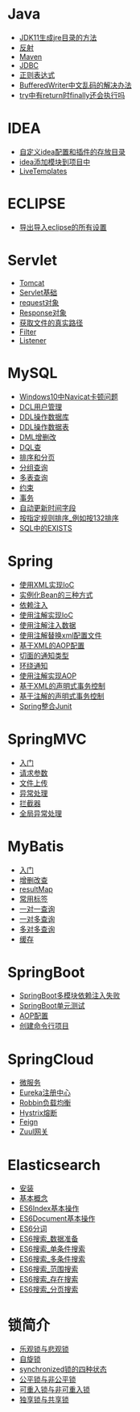 # Java
- <a href="Java/JDK11生成jre目录的方法.md">JDK11生成jre目录的方法</a>
- <a href="Java/反射.md">反射</a>
- <a href="Java/Maven.md">Maven</a>
- <a href="Java/JDBC.md">JDBC</a>
- <a href="Java/正则表达式.md">正则表达式</a>
- <a href="Java/BufferedWriter中文乱码的解决办法.md">BufferedWriter中文乱码的解决办法</a>
- <a href="Java/try中有return时finally还会执行吗.md">try中有return时finally还会执行吗</a>

# IDEA
- <a href="Java/idea/自定义idea配置和插件的存放目录.md">自定义idea配置和插件的存放目录</a>
- <a href="Java/idea/idea添加模块到项目中.md">idea添加模块到项目中</a>
- <a href="Java/idea/LiveTemplates.md">LiveTemplates</a>

# ECLIPSE
- <a href="Java/eclipse/导出导入eclipse的所有设置.md">导出导入eclipse的所有设置</a>

# Servlet
- <a href="Java/Servlet/Tomcat.md">Tomcat</a>
- <a href="Java/Servlet/Servlet基础.md">Servlet基础</a>
- <a href="Java/Servlet/request对象.md">request对象</a>
- <a href="Java/Servlet/Response对象.md">Response对象</a>
- <a href="Java/Servlet/获取文件的真实路径.md">获取文件的真实路径</a>
- <a href="Java/Servlet/Filter.md">Filter</a>
- <a href="Java/Servlet/Listener.md">Listener</a>
# MySQL
- <a href="Java/MySQL/Windows10中Navicat卡顿问题.md">Windows10中Navicat卡顿问题</a>
- <a href="Java/MySQL/DCL用户管理.md">DCL用户管理</a>
- <a href="Java/MySQL/DDL操作数据库.md">DDL操作数据库</a>
- <a href="Java/MySQL/DDL操作数据表.md">DDL操作数据表</a>
- <a href="Java/MySQL/DML增删改.md">DML增删改</a>
- <a href="Java/MySQL/DQL查.md">DQL查</a>
- <a href="Java/MySQL/排序和分页.md">排序和分页</a>
- <a href="Java/MySQL/分组查询.md">分组查询</a>
- <a href="Java/MySQL/多表查询.md">多表查询</a>
- <a href="Java/MySQL/约束.md">约束</a>
- <a href="Java/MySQL/事务.md">事务</a>
- <a href="Java/MySQL/自动更新时间字段.md">自动更新时间字段</a>
- <a href="Java/MySQL/按指定规则排序_例如按132排序.md">按指定规则排序_例如按132排序</a>
- <a href="Java/MySQL/SQL中的EXISTS.md">SQL中的EXISTS</a>
# Spring
- <a href="Java/Spring/使用XML实现IoC.md">使用XML实现IoC</a>
- <a href="Java/Spring/实例化Bean的三种方式.md">实例化Bean的三种方式</a>
- <a href="Java/Spring/依赖注入.md">依赖注入</a>
- <a href="Java/Spring/使用注解实现IoC.md">使用注解实现IoC</a>
- <a href="Java/Spring/使用注解注入数据.md">使用注解注入数据</a>
- <a href="Java/Spring/使用注解替换xml配置文件.md">使用注解替换xml配置文件</a>
- <a href="Java/Spring/基于XML的AOP配置.md">基于XML的AOP配置</a>
- <a href="Java/Spring/切面的通知类型.md">切面的通知类型</a>
- <a href="Java/Spring/环绕通知.md">环绕通知</a>
- <a href="Java/Spring/使用注解实现AOP.md">使用注解实现AOP</a>
- <a href="Java/Spring/基于XML的声明式事务控制.md">基于XML的声明式事务控制</a>
- <a href="Java/Spring/基于注解的声明式事务控制.md">基于注解的声明式事务控制</a>
- <a href="Java/Spring/Spring整合Junit.md">Spring整合Junit</a>
# SpringMVC
- <a href="Java/SpringMVC/入门.md">入门</a>
- <a href="Java/SpringMVC/请求参数.md">请求参数</a>
- <a href="Java/SpringMVC/文件上传.md">文件上传</a>
- <a href="Java/SpringMVC/异常处理.md">异常处理</a>
- <a href="Java/SpringMVC/拦截器.md">拦截器</a>
- <a href="Java/SpringMVC/全局异常处理.md">全局异常处理</a>
# MyBatis
- <a href="Java/MyBatis/入门.md">入门</a>
- <a href="Java/MyBatis/增删改查.md">增删改查</a>
- <a href="Java/MyBatis/resultMap.md">resultMap</a>
- <a href="Java/MyBatis/常用标签.md">常用标签</a>
- <a href="Java/MyBatis/一对一查询.md">一对一查询</a>
- <a href="Java/MyBatis/一对多查询.md">一对多查询</a>
- <a href="Java/MyBatis/多对多查询.md">多对多查询</a>
- <a href="Java/MyBatis/缓存.md">缓存</a>

# SpringBoot
- <a href="Java/SpringCloud/SpringBoot多模块依赖注入失败.md">SpringBoot多模块依赖注入失败</a>
- <a href="Java/SpringCloud/SpringBoot单元测试.md">SpringBoot单元测试</a>
- <a href="Java/SpringCloud/AOP配置.md">AOP配置</a>
- <a href="Java/SpringCloud/创建命令行项目.md">创建命令行项目</a>


# SpringCloud
- <a href="Java/SpringCloud/微服务.md">微服务</a>
- <a href="Java/SpringCloud/Eureka注册中心.md">Eureka注册中心</a>
- <a href="Java/SpringCloud/Robbin负载均衡.md">Robbin负载均衡</a>
- <a href="Java/SpringCloud/Hystrix熔断.md">Hystrix熔断</a>
- <a href="Java/SpringCloud/Feign.md">Feign</a>
- <a href="Java/SpringCloud/Zuul网关.md">Zuul网关</a>

# Elasticsearch
- <a href="Java/Elasticsearch/安装.md">安装</a>
- <a href="Java/Elasticsearch/基本概念.md">基本概念</a>
- <a href="Java/Elasticsearch/ES6Index基本操作.md">ES6Index基本操作</a>
- <a href="Java/Elasticsearch/ES6Document基本操作.md">ES6Document基本操作</a>
- <a href="Java/Elasticsearch/ES6分词.md">ES6分词</a>
- <a href="Java/Elasticsearch/ES6搜索_数据准备.md">ES6搜索_数据准备</a>
- <a href="Java/Elasticsearch/ES6搜索_单条件搜索.md">ES6搜索_单条件搜索</a>
- <a href="Java/Elasticsearch/ES6搜索_多条件搜索.md">ES6搜索_多条件搜索</a>
- <a href="Java/Elasticsearch/ES6搜索_范围搜索.md">ES6搜索_范围搜索</a>
- <a href="Java/Elasticsearch/ES6搜索_存在搜索.md">ES6搜索_存在搜索</a>
- <a href="Java/Elasticsearch/ES6搜索_分页搜索.md">ES6搜索_分页搜索</a>

# 锁简介
- <a href="Java/锁/乐观锁与悲观锁.md">乐观锁与悲观锁</a>
- <a href="Java/锁/自旋锁.md">自旋锁</a>
- <a href="Java/锁/synchronized锁的四种状态.md">synchronized锁的四种状态</a>
- <a href="Java/锁/公平锁与非公平锁.md">公平锁与非公平锁</a>
- <a href="Java/锁/可重入锁与非可重入锁.md">可重入锁与非可重入锁</a>
- <a href="Java/锁/独享锁与共享锁.md">独享锁与共享锁</a>

